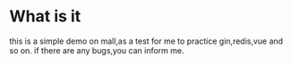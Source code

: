 # What is it

this is a simple demo on mall,as a test for me to practice gin,redis,vue and so on.
if there are any bugs,you can inform me.